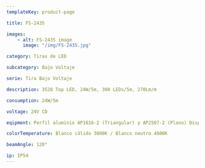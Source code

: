 ```yaml
---
templateKey: product-page

title: FS-2435

images:
    - alt: FS-2435 image
      image: "/img/FS-2435.jpg"

category: Tiras de LED

subcategory: Bajo Voltaje

serie: Tira Bajo Voltaje

description: 3528 Top LED, 24W/5m, 300 LEDs/5m, 270Lm/m

consumption: 24W/5m

voltage: 24V CD

eqipment: Perfil aluminio AP1616-2 (Triangular) y AP2507-2 (Plano) Disponibles

colorTemperature: Blanco cálido 3000K / Blanco neutro 4000K

beamAngle: 120°

ip: IP54
---
```


